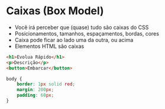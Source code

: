 # Caixas (Box Model)

* Você irá perceber que (quase) tudo são caixas do CSS
* Posicionamentos, tamanhos, espaçamentos, bordas, cores
* Caixa pode ficar ao lado uma da outra, ou acima
* Elementos HTML são caixas

```html
<h1>Evolua Rápido</h1>
<p>Descrição</p>
<button>Embarcar</button>
```

```css
body {
    border: 1px solid red;
    margin: 200px;
    padding: 60px;
}
```
